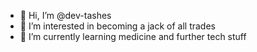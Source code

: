 - 👋 Hi, I’m @dev-tashes
- 👀 I’m interested in becoming a jack of all trades
- 🌱 I’m currently learning medicine and further tech stuff
